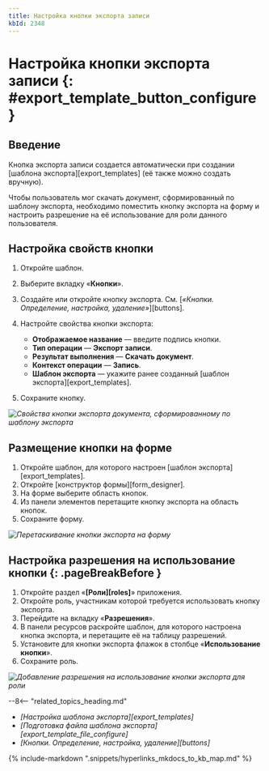 ```yaml
---
title: Настройка кнопки экспорта записи
kbId: 2348
---
```


# Настройка кнопки экспорта записи {: #export_template_button_configure}

## Введение

Кнопка экспорта записи создается автоматически при создании [шаблона экспорта][export_templates] (её также можно создать вручную).

Чтобы пользователь мог скачать документ, сформированный по шаблону экспорта, необходимо поместить кнопку экспорта на форму и настроить разрешение на её использование для роли данного пользователя.

## Настройка свойств кнопки

1. Откройте шаблон.
2. Выберите вкладку «**Кнопки**».
3. Создайте или откройте кнопку экспорта. См. [_«Кнопки. Определение, настройка, удаление»_][buttons].
4. Настройте свойства кнопки экспорта:

    - **Отображаемое название** — введите подпись кнопки.
    - **Тип операции** — **Экспорт записи**.
    - **Результат выполнения** — **Скачать документ**.
    - **Контекст операции** — **Запись**.
    - **Шаблон экспорта** — укажите ранее созданный [шаблон экспорта][export_templates].

5. Сохраните кнопку.

*![Свойства кнопки экспорта документа, сформированному по шаблону экспорта](export_template_button_properties.png)*

## Размещение кнопки на форме

1. Откройте шаблон, для которого настроен [шаблон экспорта][export_templates].
2. Откройте [конструктор формы][form_designer].
3. На форме выберите область кнопок.
4. Из панели элементов перетащите кнопку экспорта на область кнопок.
5. Сохраните форму.

*![Перетаскивание кнопки экспорта на форму](export_template_button_form_placement.png)*

## Настройка разрешения на использование кнопки {: .pageBreakBefore }

1. Откройте раздел «**[Роли][roles]**» приложения.
2. Откройте роль, участникам которой требуется использовать кнопку экспорта.
3. Перейдите на вкладку «**Разрешения**».
4. В панели ресурсов раскройте шаблон, для которого настроена кнопка экспорта, и перетащите её на таблицу разрешений.
5. Установите для кнопки экспорта флажок в столбце «**Использование кнопки**».
6. Сохраните роль.

*![Добавление разрешения на использование кнопки экспорта для роли](export_template_button_configure_permission.png)*

<div class="relatedTopics" markdown="block">

--8<-- "related_topics_heading.md"

- _[Настройка шаблона экспорта][export_templates]_
- _[Подготовка файла шаблона экспорта][export_template_file_configure]_
- _[Кнопки. Определение, настройка, удаление][buttons]_

</div>

{% include-markdown ".snippets/hyperlinks_mkdocs_to_kb_map.md" %}
